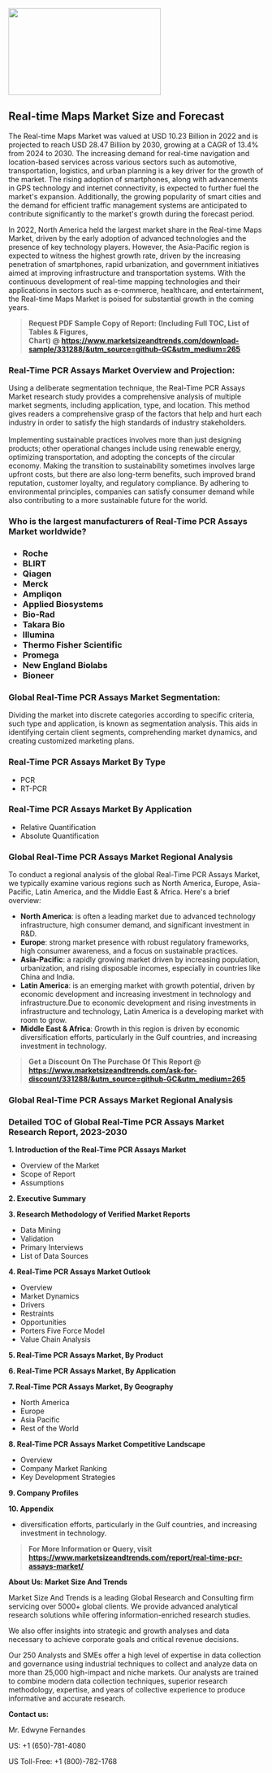 <p><img class="alignnone size-medium wp-image-20088" src="https://ffe5etoiles.com/wp-content/uploads/2024/12/MST1-300x171.png" alt="" width="300" height="171" /></p><h2>Real-time Maps Market Size and Forecast</h2><p>The Real-time Maps Market was valued at USD 10.23 Billion in 2022 and is projected to reach USD 28.47 Billion by 2030, growing at a CAGR of 13.4% from 2024 to 2030. The increasing demand for real-time navigation and location-based services across various sectors such as automotive, transportation, logistics, and urban planning is a key driver for the growth of the market. The rising adoption of smartphones, along with advancements in GPS technology and internet connectivity, is expected to further fuel the market's expansion. Additionally, the growing popularity of smart cities and the demand for efficient traffic management systems are anticipated to contribute significantly to the market's growth during the forecast period.</p><p>In 2022, North America held the largest market share in the Real-time Maps Market, driven by the early adoption of advanced technologies and the presence of key technology players. However, the Asia-Pacific region is expected to witness the highest growth rate, driven by the increasing penetration of smartphones, rapid urbanization, and government initiatives aimed at improving infrastructure and transportation systems. With the continuous development of real-time mapping technologies and their applications in sectors such as e-commerce, healthcare, and entertainment, the Real-time Maps Market is poised for substantial growth in the coming years.</p></p><blockquote id="" class=""><strong>Request PDF Sample Copy of Report: (Including Full TOC, List of Tables &amp; Figures, Chart)&nbsp;@&nbsp;<strong><a href="https://www.marketsizeandtrends.com/download-sample/331288/&utm_source=github-GC&utm_medium=265" target="_blank">https://www.marketsizeandtrends.com/download-sample/331288/&utm_source=github-GC&utm_medium=265</a></strong></strong></blockquote><h3 id="" class="">Real-Time PCR Assays Market&nbsp;Overview and Projection:</h3><p id="" class="">Using a deliberate segmentation technique, the Real-Time PCR Assays Market research study provides a comprehensive analysis of multiple market segments, including application, type, and location. This method gives readers a comprehensive grasp of the factors that help and hurt each industry in order to satisfy the high standards of industry stakeholders. <br /> <br />Implementing sustainable practices involves more than just designing products; other operational changes include using renewable energy, optimizing transportation, and adopting the concepts of the circular economy. Making the transition to sustainability sometimes involves large upfront costs, but there are also long-term benefits, such improved brand reputation, customer loyalty, and regulatory compliance. By adhering to environmental principles, companies can satisfy consumer demand while also contributing to a more sustainable future for the world.</p><h3 id="" class="">Who is the largest manufacturers of&nbsp;Real-Time PCR Assays Market worldwide?</h3><h3 class=""><p><ul><li>Roche </li><li> BLIRT </li><li> Qiagen </li><li> Merck </li><li> Ampliqon </li><li> Applied Biosystems </li><li> Bio-Rad </li><li> Takara Bio </li><li> Illumina </li><li> Thermo Fisher Scientific </li><li> Promega </li><li> New England Biolabs </li><li> Bioneer</li></ul></p></h3><h3 id="" class="">Global&nbsp;Real-Time PCR Assays Market Segmentation:</h3><p id="" class="">Dividing the market into discrete categories according to specific criteria, such type and application, is known as segmentation analysis. This aids in identifying certain client segments, comprehending market dynamics, and creating customized marketing plans.</p><h3 id="" class="">Real-Time PCR Assays Market&nbsp;By Type</h3><p><p><ul><li>PCR</li><li> RT-PCR</p></li></ul></p></p><h3 id="" class="">Real-Time PCR Assays Market&nbsp;By Application</h3><p class=""><p><ul><li>Relative Quantification</li><li> Absolute Quantification</li></ul></p></p><h3 id="" class="">Global Real-Time PCR Assays Market Regional Analysis</h3><p id="" class="">To conduct a regional analysis of the global Real-Time PCR Assays Market, we typically examine various regions such as North America, Europe, Asia-Pacific, Latin America, and the Middle East &amp; Africa. Here's a brief overview:</p><ul><li><strong>North America</strong>: is often a leading market due to advanced technology infrastructure, high consumer demand, and significant investment in R&amp;D.</li><li><strong>Europe</strong>: strong market presence with robust regulatory frameworks, high consumer awareness, and a focus on sustainable practices.</li><li><strong>Asia-Pacific</strong>: a rapidly growing market driven by increasing population, urbanization, and rising disposable incomes, especially in countries like China and India.</li><li><strong>Latin America</strong>: is an emerging market with growth potential, driven by economic development and increasing investment in technology and infrastructure.Due to economic development and rising investments in infrastructure and technology, Latin America is a developing market with room to grow.</li><li><strong>Middle East &amp; Africa</strong>: Growth in this region is driven by economic diversification efforts, particularly in the Gulf countries, and increasing investment in technology.</li></ul><blockquote id="" class=""><strong>Get a Discount On The Purchase Of This Report @ <strong><a href="https://www.marketsizeandtrends.com/ask-for-discount/331288/&utm_source=github-GC&utm_medium=265" target="_blank">https://www.marketsizeandtrends.com/ask-for-discount/331288/&utm_source=github-GC&utm_medium=265</a></strong></strong></blockquote><h3 id="" class="">Global Real-Time PCR Assays Market Regional Analysis</h3><h3 id="" class="">Detailed TOC of Global Real-Time PCR Assays Market Research Report, 2023-2030</h3><p id="" class=""><strong>1. Introduction of the Real-Time PCR Assays Market</strong></p><ul><li>Overview of the Market</li><li>Scope of Report</li><li>Assumptions</li></ul><p id="" class=""><strong>2. Executive Summary</strong></p><p id="" class=""><strong>3. Research Methodology of Verified Market Reports</strong></p><ul><li>Data Mining</li><li>Validation</li><li>Primary Interviews</li><li>List of Data Sources</li></ul><p id="" class=""><strong>4. Real-Time PCR Assays Market Outlook</strong></p><ul><li>Overview</li><li>Market Dynamics</li><li>Drivers</li><li>Restraints</li><li>Opportunities</li><li>Porters Five Force Model</li><li>Value Chain Analysis</li></ul><p id="" class=""><strong>5. Real-Time PCR Assays Market, By Product</strong></p><p id="" class=""><strong>6. Real-Time PCR Assays Market, By Application</strong></p><p id="" class=""><strong>7. Real-Time PCR Assays Market, By Geography</strong></p><ul><li>North America</li><li>Europe</li><li>Asia Pacific</li><li>Rest of the World</li></ul><p id="" class=""><strong>8. Real-Time PCR Assays Market Competitive Landscape</strong></p><ul><li>Overview</li><li>Company Market Ranking</li><li>Key Development Strategies</li></ul><p id="" class=""><strong>9. Company Profiles</strong></p><p id="" class=""><strong>10. Appendix</strong></p><ul><li>diversification efforts, particularly in the Gulf countries, and increasing investment in technology.</li></ul><blockquote id="" class=""><strong>For More Information or Query, visit <strong><strong><a href="https://www.marketsizeandtrends.com/report/real-time-pcr-assays-market/" target="_blank">https://www.marketsizeandtrends.com/report/real-time-pcr-assays-market/</a></strong></strong></strong></blockquote><p id="" class=""><strong>About Us: Market Size And Trends</strong></p><p id="" class="">Market Size And Trends is a leading Global Research and Consulting firm servicing over 5000+ global clients. We provide advanced analytical research solutions while offering information-enriched research studies.</p><p id="" class="">We also offer insights into strategic and growth analyses and data necessary to achieve corporate goals and critical revenue decisions.</p><p id="" class="">Our 250 Analysts and SMEs offer a high level of expertise in data collection and governance using industrial techniques to collect and analyze data on more than 25,000 high-impact and niche markets. Our analysts are trained to combine modern data collection techniques, superior research methodology, expertise, and years of collective experience to produce informative and accurate research.</p><p id="" class=""><strong>Contact us:</strong></p><p id="" class="">Mr. Edwyne Fernandes</p><p id="" class="">US: +1 (650)-781-4080</p><p id="" class="">US Toll-Free: +1 (800)-782-1768</p>

